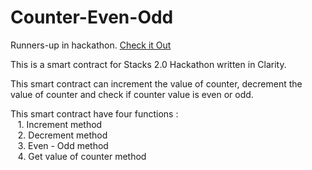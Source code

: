 # Counter-Even-Odd
Runners-up in hackathon. [Check it Out](https://devpost.com/software/counter-even-odd)<br />

This is a smart contract for Stacks 2.0 Hackathon written in Clarity.<br />

This smart contract can increment the value of counter, decrement the value of counter and check if counter value is even or odd.<br /> 

This smart contract have four functions : <br />
 &nbsp;&nbsp;   1. Increment method <br />
 &nbsp;&nbsp;   2. Decrement method <br />
 &nbsp;&nbsp;   3. Even - Odd method <br />
 &nbsp;&nbsp;   4. Get value of counter method <br /> 
 
 
